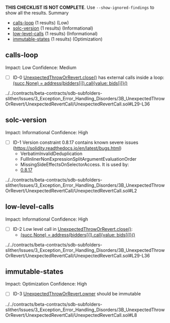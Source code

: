 **THIS CHECKLIST IS NOT COMPLETE**. Use `--show-ignored-findings` to show all the results.
Summary
 - [calls-loop](#calls-loop) (1 results) (Low)
 - [solc-version](#solc-version) (1 results) (Informational)
 - [low-level-calls](#low-level-calls) (1 results) (Informational)
 - [immutable-states](#immutable-states) (1 results) (Optimization)
## calls-loop
Impact: Low
Confidence: Medium
 - [ ] ID-0
[UnexpectedThrowOrRevert.close()](../../contracts/beta-contracts/sdb-subfolders-slither/Issues/3_Exception_Error_Handling_Disorders/3B_UnexpectedThrowOrRevert/UnexpectedRevertCall/UnexpectedRevertCall.sol#L29-L36) has external calls inside a loop: [(succ,None) = address(bidders[i]).call{value: bids[i]}()](../../contracts/beta-contracts/sdb-subfolders-slither/Issues/3_Exception_Error_Handling_Disorders/3B_UnexpectedThrowOrRevert/UnexpectedRevertCall/UnexpectedRevertCall.sol#L33)

../../contracts/beta-contracts/sdb-subfolders-slither/Issues/3_Exception_Error_Handling_Disorders/3B_UnexpectedThrowOrRevert/UnexpectedRevertCall/UnexpectedRevertCall.sol#L29-L36


## solc-version
Impact: Informational
Confidence: High
 - [ ] ID-1
Version constraint 0.8.17 contains known severe issues (https://solidity.readthedocs.io/en/latest/bugs.html)
	- VerbatimInvalidDeduplication
	- FullInlinerNonExpressionSplitArgumentEvaluationOrder
	- MissingSideEffectsOnSelectorAccess.
It is used by:
	- [0.8.17](../../contracts/beta-contracts/sdb-subfolders-slither/Issues/3_Exception_Error_Handling_Disorders/3B_UnexpectedThrowOrRevert/UnexpectedRevertCall/UnexpectedRevertCall.sol#L2)

../../contracts/beta-contracts/sdb-subfolders-slither/Issues/3_Exception_Error_Handling_Disorders/3B_UnexpectedThrowOrRevert/UnexpectedRevertCall/UnexpectedRevertCall.sol#L2


## low-level-calls
Impact: Informational
Confidence: High
 - [ ] ID-2
Low level call in [UnexpectedThrowOrRevert.close()](../../contracts/beta-contracts/sdb-subfolders-slither/Issues/3_Exception_Error_Handling_Disorders/3B_UnexpectedThrowOrRevert/UnexpectedRevertCall/UnexpectedRevertCall.sol#L29-L36):
	- [(succ,None) = address(bidders[i]).call{value: bids[i]}()](../../contracts/beta-contracts/sdb-subfolders-slither/Issues/3_Exception_Error_Handling_Disorders/3B_UnexpectedThrowOrRevert/UnexpectedRevertCall/UnexpectedRevertCall.sol#L33)

../../contracts/beta-contracts/sdb-subfolders-slither/Issues/3_Exception_Error_Handling_Disorders/3B_UnexpectedThrowOrRevert/UnexpectedRevertCall/UnexpectedRevertCall.sol#L29-L36


## immutable-states
Impact: Optimization
Confidence: High
 - [ ] ID-3
[UnexpectedThrowOrRevert.owner](../../contracts/beta-contracts/sdb-subfolders-slither/Issues/3_Exception_Error_Handling_Disorders/3B_UnexpectedThrowOrRevert/UnexpectedRevertCall/UnexpectedRevertCall.sol#L8) should be immutable 

../../contracts/beta-contracts/sdb-subfolders-slither/Issues/3_Exception_Error_Handling_Disorders/3B_UnexpectedThrowOrRevert/UnexpectedRevertCall/UnexpectedRevertCall.sol#L8


